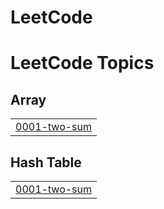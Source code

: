# LeetCode
<!---LeetCode Topics Start-->
# LeetCode Topics
## Array
|  |
| ------- |
| [0001-two-sum](https://github.com/Anjali1684/LeetCode/tree/master/0001-two-sum) |
## Hash Table
|  |
| ------- |
| [0001-two-sum](https://github.com/Anjali1684/LeetCode/tree/master/0001-two-sum) |
<!---LeetCode Topics End-->